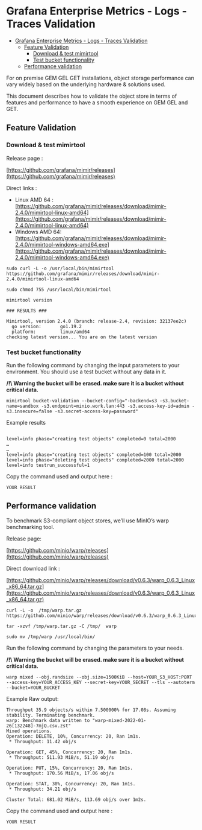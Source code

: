 # Grafana Enterprise Metrics - Logs - Traces Validation

- [Grafana Enterprise Metrics - Logs - Traces Validation](#grafana-enterprise-metrics---logs---traces-validation)
  - [Feature Validation](#feature-validation)
    - [Download & test mimirtool](#download--test-mimirtool)
    - [Test bucket functionality](#test-bucket-functionality)
  - [Performance validation](#performance-validation)


For on premise GEM GEL GET installations, object storage performance can vary widely based on the underlying hardware & solutions used.

This document describes how to validate the object store in terms of features and performance to have a smooth experience on GEM GEL and GET.

## Feature Validation

### Download & test mimirtool

Release page :

[https://github.com/grafana/mimir/releases](https://github.com/grafana/mimir/releases)

Direct links : 

* Linux AMD 64 : [https://github.com/grafana/mimir/releases/download/mimir-2.4.0/mimirtool-linux-amd64](https://github.com/grafana/mimir/releases/download/mimir-2.4.0/mimirtool-linux-amd64)
* Windows AMD 64: [https://github.com/grafana/mimir/releases/download/mimir-2.4.0/mimirtool-windows-amd64.exe](https://github.com/grafana/mimir/releases/download/mimir-2.4.0/mimirtool-windows-amd64.exe)


```
sudo curl -L -o /usr/local/bin/mimirtool https://github.com/grafana/mimir/releases/download/mimir-2.4.0/mimirtool-linux-amd64 

sudo chmod 755 /usr/local/bin/mimirtool
```

```
mimirtool version

### RESULTS ###

Mimirtool, version 2.4.0 (branch: release-2.4, revision: 32137ee2c)
  go version:       go1.19.2
  platform:         linux/amd64
checking latest version... You are on the latest version
```

### Test bucket functionality

Run the following command by changing the input parameters to your environment. You should use a test bucket without any data in it.

**/!\ Warning the bucket will be erased. make sure it is a bucket without critical data.**

```
mimirtool bucket-validation --bucket-config="-backend=s3 -s3.bucket-name=sandbox -s3.endpoint=minio.work.lan:443 -s3.access-key-id=admin -s3.insecure=false -s3.secret-access-key=password"
```

Example results

```

level=info phase="creating test objects" completed=0 total=2000
…
…
level=info phase="creating test objects" completed=100 total=2000
level=info phase="deleting test objects" completed=2000 total=2000
level=info testrun_successful=1

```

Copy the command used and output here :

```
YOUR RESULT
```


## Performance validation


To benchmark S3-compliant object stores, we’ll use MinIO’s warp benchmarking tool. 

Release page: 

[https://github.com/minio/warp/releases](https://github.com/minio/warp/releases)


Direct download link : 

[https://github.com/minio/warp/releases/download/v0.6.3/warp_0.6.3_Linux_x86_64.tar.gz](https://github.com/minio/warp/releases/download/v0.6.3/warp_0.6.3_Linux_x86_64.tar.gz)

```
curl -L -o  /tmp/warp.tar.gz https://github.com/minio/warp/releases/download/v0.6.3/warp_0.6.3_Linux_x86_64.tar.gz

tar -xzvf /tmp/warp.tar.gz -C /tmp/  warp 

sudo mv /tmp/warp /usr/local/bin/
```

Run the following command by changing the parameters to your needs. 

**/!\ Warning the bucket will be erased. make sure it is a bucket without critical data.**

```
warp mixed --obj.randsize --obj.size=1500KiB --host=YOUR_S3_HOST:PORT --access-key=YOUR_ACCESS_KEY --secret-key=YOUR_SECRET --tls --autoterm --bucket=YOUR_BUCKET
```

Example Raw output:

```
Throughput 35.9 objects/s within 7.500000% for 17.08s. Assuming stability. Terminating benchmark.
warp: Benchmark data written to "warp-mixed-2022-01-26[132248]-7mjQ.csv.zst"
Mixed operations.
Operation: DELETE, 10%, Concurrency: 20, Ran 1m1s.
 * Throughput: 11.42 obj/s

Operation: GET, 45%, Concurrency: 20, Ran 1m1s.
 * Throughput: 511.93 MiB/s, 51.19 obj/s

Operation: PUT, 15%, Concurrency: 20, Ran 1m1s.
 * Throughput: 170.56 MiB/s, 17.06 obj/s

Operation: STAT, 30%, Concurrency: 20, Ran 1m1s.
 * Throughput: 34.21 obj/s

Cluster Total: 681.02 MiB/s, 113.69 obj/s over 1m2s.

```


Copy the command used and output here :

```
YOUR RESULT
```
